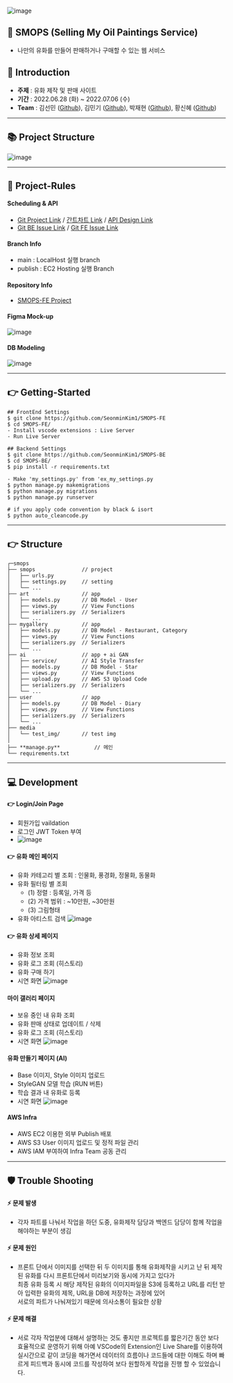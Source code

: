 ![image](https://user-images.githubusercontent.com/33525798/177453882-a8d55a06-1556-4a63-b1f8-244fca57b0a4.png)

## :owl: SMOPS (Selling My Oil Paintings Service)
- 나만의 유화를 만들어 판매하거나 구매할 수 있는 웹 서비스

## :panda_face: Introduction
- **주제** : 유화 제작 및 판매 사이트 
- **기간** : 2022.06.28 (화) ~ 2022.07.06 (수)
- **Team** : 김선민 ([Github](https://github.com/SeonminKim1)), 김민기 ([Github](https://github.com/kmingky)), 박재현 ([Github](https://github.com/Aeius)), 황신혜 ([Github](https://github.com/hwangshinhye)) 

<hr>

## 📚 Project Structure
![image](https://user-images.githubusercontent.com/33525798/177453424-fbabf1d3-6109-4e68-a9cd-83c265fc4637.png)
<hr>

## :handshake: Project-Rules
#### Scheduling & API 
- [Git Project Link](https://github.com/SeonminKim1/SMOPS-BE/projects/1) / [간트차트 Link](https://docs.google.com/spreadsheets/d/1_1Sx46dnKnI8_DLJQzAASMSr7u525RFjm2Iat0beU14/edit#gid=375979933) / [API Design Link](https://www.notion.so/12cc32feafcb4e81b2377f07b04a6824?v=5b05b526a18e434cb44d62f044b26bf7)
- [Git BE Issue Link](https://github.com/SeonminKim1/SMOPS-BE/issues) / [Git FE Issue Link](https://github.com/SeonminKim1/SMOPS-FE/issues)

#### Branch Info
- main : LocalHost 실행 branch
- publish : EC2 Hosting 실행 Branch

#### Repository Info
- [SMOPS-FE Project](https://github.com/SeonminKim1/SMOPS-FE)

#### Figma Mock-up
![image](https://user-images.githubusercontent.com/33525798/177453735-59c483e0-a638-42fd-bccb-47b1795641a3.png)

#### DB Modeling   
![image](https://user-images.githubusercontent.com/33525798/177455609-da9e00a8-560e-45d2-a174-b300e86b18c6.png)

<hr>

## 👉 Getting-Started

``` Run
## FrontEnd Settings
$ git clone https://github.com/SeonminKim1/SMOPS-FE
$ cd SMOPS-FE/
- Install vscode extensions : Live Server 
- Run Live Server

## Backend Settings
$ git clone https://github.com/SeonminKim1/SMOPS-BE
$ cd SMOPS-BE/
$ pip install -r requirements.txt

- Make 'my_settings.py' from 'ex_my_settings.py
$ python manage.py makemigrations
$ python manage.py migrations
$ python manage.py runserver

# if you apply code convention by black & isort
$ python auto_cleancode.py
```

<hr>

## 👉 Structure
```
┌─smops
├── smops               // project
│   ├── urls.py       
│   ├── settings.py     // setting
│   └── ...
├── art                 // app
│   ├── models.py       // DB Model - User
│   ├── views.py        // View Functions
│   ├── serializers.py  // Serializers
│   └── ...
├── mygallery           // app
│   ├── models.py       // DB Model - Restaurant, Category
│   ├── views.py        // View Functions
│   ├── serializers.py  // Serializers
│   └── ...
├── ai                  // app + ai GAN
│   ├── service/        // AI Style Transfer 
│   ├── models.py       // DB Model - Star 
│   ├── views.py        // View Functions
│   ├── upload.py       // AWS S3 Upload Code 
│   ├── serializers.py  // Serializers
│   └── ...
├── user                // app
│   ├── models.py       // DB Model - Diary
│   ├── views.py        // View Functions
│   ├── serializers.py  // Serializers
│   └── ...
├── media 
│   └── test_img/       // test img    
│
├── **manage.py**           // 메인
└── requirements.txt
```

<hr>


## :computer: Development

#### 👉 Login/Join Page
- 회원가입 vaildation
- 로그인 JWT Token 부여
- ![image](https://user-images.githubusercontent.com/33525798/177491113-4c7bfeba-a06b-4318-8284-645b2d04ffa4.png)


#### 👉 유화 메인 페이지
- 유화 카테고리 별 조회 : 인물화, 풍경화, 정물화, 동물화
- 유화 필터링 별 조회
   - (1) 정렬 : 등록일, 가격 등
   - (2) 가격 범위 : ~10만원, ~30만원
   - (3) 그림형태
- 유화 아티스트 검색
![image](https://user-images.githubusercontent.com/33525798/177491092-a2c4d2d8-fec9-46ad-bb43-9db7761b5c94.png)


#### 👉 유화 상세 페이지
- 유화 정보 조회
- 유화 로그 조회 (히스토리)
- 유화 구매 하기
- 시연 화면
![image](https://user-images.githubusercontent.com/33525798/177491675-803cad93-8ec6-470e-90aa-61da4d945b94.png)


#### 마이 갤러리 페이지
- 보유 중인 내 유화 조회
- 유화 판매 상태로 업데이트 / 삭제
- 유화 로그 조회 (히스토리)
- 시연 화면
![image](https://user-images.githubusercontent.com/33525798/177492835-9ad05cae-e962-4795-ac32-a4a225aa4836.png)


#### 유화 만들기 페이지 (AI)
- Base 이미지, Style 이미지 업로드
- StyleGAN 모델 학습 (RUN 버튼)
- 학습 결과 내 유화로 등록
- 시연 화면
![image](https://user-images.githubusercontent.com/33525798/177491166-fcc523d5-d761-4d6f-9bf1-55dc5188695a.png)


#### AWS Infra
- AWS EC2 이용한 외부 Publish 배포
- AWS S3 User 이미지 업로드 및 정적 파일 관리 
- AWS IAM 부여하여 Infra Team 공동 관리

<hr>

## 🛡 Trouble Shooting
#### ⚡ 문제 발생 
- 각자 파트를 나눠서 작업을 하던 도중, 유화제작 담당과 백엔드 담당이 함께 작업을 해야하는 부분이 생김
#### ⚡ 문제 원인
- 프론트 단에서 이미지를 선택한 뒤 두 이미지를 통해 유화제작을 시키고 난 뒤 제작된 유화를 다시 프론트단에서 미리보기와 동시에 가지고 있다가    
최종 유화 등록 시 해당 제작된 유화의 이미지파일을 S3에 등록하고 URL를 리턴 받아 입력한 유화의 제목, URL을 DB에 저장하는 과정에 있어    
서로의 파트가 나눠져있기 때문에 의사소통이 필요한 상황
#### ⚡ 문제 해결
- 서로 각자 작업분에 대해서 설명하는 것도 좋지만 프로젝트를 짧은기간 동안 보다 효율적으로 운영하기 위해 아예 VSCode의 Extension인 Live Share를 이용하여 실시간으로 같이 코딩을 해가면서 데이터의 흐름이나 코드들에 대한 이해도 하며 빠르게 피드백과 동시에 코드를 작성하여 보다 원할하게 작업을 진행 할 수 있었습니다.

